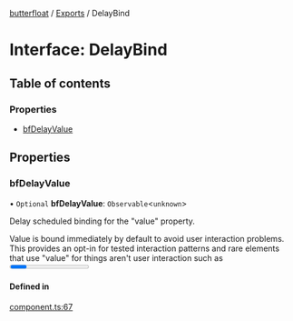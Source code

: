 [butterfloat](../README.md) / [Exports](../modules.md) / DelayBind

# Interface: DelayBind

## Table of contents

### Properties

- [bfDelayValue](DelayBind.md#bfdelayvalue)

## Properties

### bfDelayValue

• `Optional` **bfDelayValue**: `Observable`\<`unknown`\>

Delay scheduled binding for the "value" property.

Value is bound immediately by default to avoid user interaction
problems. This provides an opt-in for tested interaction patterns
and rare elements that use "value" for things aren't user
interaction such as <progress />.

#### Defined in

[component.ts:67](https://github.com/WorldMaker/butterfloat/blob/75c28b8/component.ts#L67)
